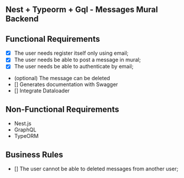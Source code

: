Nest + Typeorm + Gql - Messages Mural Backend
-----------------------------------------------

## Functional Requirements
- [x] The user needs register itself only using email;
- [x] The user needs be able to post a message in mural;
- [x] The user needs be able to authenticate by email;
- (optional) The message can be deleted
- [] Generates documentation with Swagger
- [] Integrate Dataloader

## Non-Functional Requirements
- Nest.js
- GraphQL
- TypeORM

## Business Rules
- [] The user cannot be able to deleted messages from another user;
